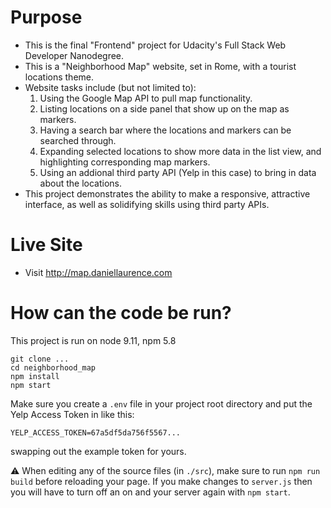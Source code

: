 # Purpose
* This is the final "Frontend" project for Udacity's Full Stack Web Developer Nanodegree.
* This is a "Neighborhood Map" website, set in Rome, with a tourist locations theme.
* Website tasks include (but not limited to):
    1. Using the Google Map API to pull map functionality.
    2. Listing locations on a side panel that show up on the map as markers.
    3. Having a search bar where the locations and markers can be searched through.
    4. Expanding selected locations to show more data in the list view, and highlighting corresponding map markers.
    5. Using an addional third party API (Yelp in this case) to bring in data about the locations.
* This project demonstrates the ability to make a responsive, attractive interface, as well as solidifying skills using third party APIs.

# Live Site
* Visit http://map.daniellaurence.com

# How can the code be run?
This project is run on node 9.11, npm 5.8

```
git clone ...
cd neighborhood_map
npm install
npm start
```

Make sure you create a `.env` file in your project root directory and put the
Yelp Access Token in like this:
```
YELP_ACCESS_TOKEN=67a5df5da756f5567...
```
swapping out the example token for yours.

:warning: When editing any of the source files (in `./src`), make sure to run `npm run build` before reloading your page. If you make changes to `server.js` then you will have to turn off an on and your server again with `npm start`.